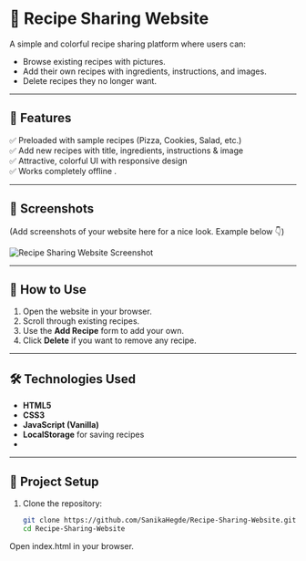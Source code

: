 # 🍴 Recipe Sharing Website  

A simple and colorful recipe sharing platform where users can:  
- Browse existing recipes with pictures.  
- Add their own recipes with ingredients, instructions, and images.  
- Delete recipes they no longer want.  

---

## 🌟 Features  
✅ Preloaded with sample recipes (Pizza, Cookies, Salad, etc.)  
✅ Add new recipes with title, ingredients, instructions & image  
✅ Attractive, colorful UI with responsive design  
✅ Works completely offline .

---

## 📸 Screenshots  
(Add screenshots of your website here for a nice look. Example below 👇)  

![Recipe Sharing Website Screenshot]("https://github.com/user-attachments/assets/b96b0aa6-ded7-444d-b706-5a3843a651e9"
)  

---

## 🚀 How to Use  
1. Open the website in your browser.  
2. Scroll through existing recipes.  
3. Use the **Add Recipe** form to add your own.  
4. Click **Delete** if you want to remove any recipe.  

---

## 🛠️ Technologies Used  
- **HTML5**  
- **CSS3**  
- **JavaScript (Vanilla)**  
- **LocalStorage** for saving recipes
- 
---

## 📂 Project Setup  
1. Clone the repository:  
   ```bash
   git clone https://github.com/SanikaHegde/Recipe-Sharing-Website.git
   cd Recipe-Sharing-Website
Open index.html in your browser.


